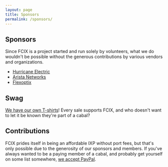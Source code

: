 ```yaml
---
layout: page
title: Sponsors
permalink: /sponsors/
---
```


## Sponsors

Since FCIX is a project started and run solely by volunteers, what we do wouldn't be possible without the generous contributions by various vendors and organizations.

* [Hurricane Electric](https://he.net/)
* [Arista Networks](https://www.arista.com/)
* [Flexoptix](https://www.flexoptix.net/)

## Swag

[We have our own T-shirts](https://teespring.com/stores/fcix)! Every sale supports FCIX, and who doesn't want to let it be known they're part of a cabal?

## Contributions

FCIX prides itself in being an affordable IXP without port fees, but that's only possible due to the generosity of our sponsors and members.  If you've always wanted to be a paying member of a cabal, and probably get yourself on some list somewhere, [we accept PayPal](https://paypal.me/KennethFinnegan/20).
